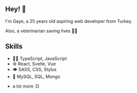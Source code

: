 ## Hey! 👋
I'm Gaye, a 25 years old aspiring web developer from Turkey.

Also, a veterinarian saving lives 💪🏼

## Skills
- 👨‍💻 TypeScript, JavaScript
- ⚙️ React, Svelte, Vue
- 👁️ SASS, CSS, Stylus
- 💽 MySQL, SQL, Mongo
+ a lot more :D
